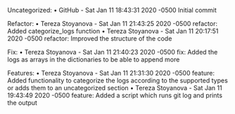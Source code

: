 Uncategorized:
	• GitHub - Sat Jan 11 18:43:31 2020 -0500 Initial commit

Refactor:
	• Tereza Stoyanova - Sat Jan 11 21:43:25 2020 -0500 refactor: Added categorize_logs function
	• Tereza Stoyanova - Sat Jan 11 20:17:51 2020 -0500 refactor: Improved the structure of the code

Fix:
	• Tereza Stoyanova - Sat Jan 11 21:40:23 2020 -0500 fix: Added the logs as arrays in the dictionaries to be able to append more

Features:
	• Tereza Stoyanova - Sat Jan 11 21:31:30 2020 -0500 feature: Added functionality to categorize the logs according to the supported types or adds them to an uncategorized section
	• Tereza Stoyanova - Sat Jan 11 19:43:49 2020 -0500 feature: Added a script which runs git log and prints the output


